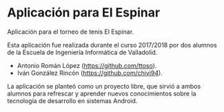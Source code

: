 # Aplicación para El Espinar
Aplicación para el torneo de tenis El Espinar.

Esta aplicación fue realizada durante el curso 2017/2018 por dos alumnos de la Escuela de Ingeniería Informática de Valladolid.
- Antonio Román López (https://github.com/ttoso).
- Iván González Rincón (https://github.com/chivi94).

La aplicación se planteó como un proyecto libre, que sirvió a ambos alumnos para refrescar y aprender nuevos conocimientos sobre
la tecnología de desarrollo en sistemas Android.
